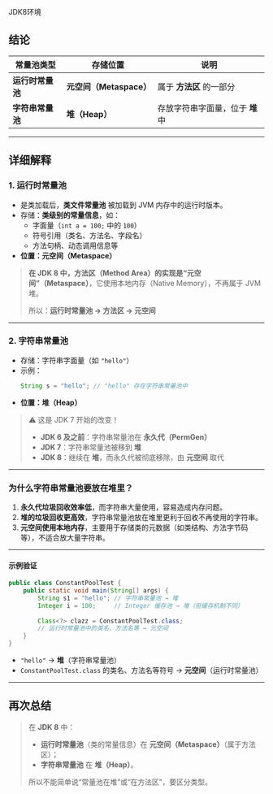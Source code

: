 JDK8环境



## 结论

| 常量池类型       | 存储位置                | 说明                             |
| ---------------- | ----------------------- | -------------------------------- |
| **运行时常量池** | **元空间（Metaspace）** | 属于 **方法区** 的一部分         |
| **字符串常量池** | **堆（Heap）**          | 存放字符串字面量，位于 **堆** 中 |

---

## 详细解释

### 1. **运行时常量池**

- 是类加载后，**类文件常量池** 被加载到 JVM 内存中的运行时版本。
- 存储：**类级别的常量信息**，如：
  - 字面量（`int a = 100;` 中的 `100`）
  - 符号引用（类名、方法名、字段名）
  - 方法句柄、动态调用信息等
- **位置：元空间（Metaspace）**

> **在 JDK 8 中，方法区（Method Area）的实现是“元空间”（Metaspace）**，它使用本地内存（Native Memory），不再属于 JVM 堆。
>
> 所以：**运行时常量池 → 方法区 → 元空间**

---

### 2. **字符串常量池**

- 存储：字符串字面量（如 `"hello"`）
- 示例：
  ```java
  String s = "hello"; // "hello" 存在字符串常量池中
  ```
- **位置：堆（Heap）**

> ⚠️ 这是 JDK 7 开始的改变！
>
> - **JDK 6 及之前**：字符串常量池在 **永久代（PermGen）**
> - **JDK 7**：字符串常量池被移到 **堆**
> - **JDK 8**：继续在 **堆**，而永久代被彻底移除，由 **元空间** 取代

---

### 为什么字符串常量池要放在堆里？

1. **永久代垃圾回收效率低**，而字符串大量使用，容易造成内存问题。
2. **堆的垃圾回收更高效**，字符串常量池放在堆里更利于回收不再使用的字符串。
3. **元空间使用本地内存**，主要用于存储类的元数据（如类结构、方法字节码等），不适合放大量字符串。

---

#### 示例验证

```java
public class ConstantPoolTest {
    public static void main(String[] args) {
        String s1 = "hello"; // 字符串常量池 → 堆
        Integer i = 100;     // Integer 缓存池 → 堆（但缓存机制不同）
        
        Class<?> clazz = ConstantPoolTest.class;
        // 运行时常量池中的类名、方法名等 → 元空间
    }
}
```

- `"hello"` → **堆**（字符串常量池）
- `ConstantPoolTest.class` 的类名、方法名等符号 → **元空间**（运行时常量池）

---



## 再次总结

> 在 **JDK 8** 中：
>
> - **运行时常量池**（类的常量信息）在 **元空间（Metaspace）**（属于方法区）；
> - **字符串常量池** 在 **堆（Heap）**。
>
> 所以不能简单说“常量池在堆”或“在方法区”，要区分类型。